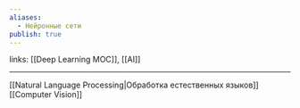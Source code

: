 ```yaml
---
aliases:
  - Нейронные сети
publish: true
---
```

links: [[Deep Learning MOC]], [[AI]]

---

[[Natural Language Processing|Обработка естественных языков]]
[[Computer Vision]]